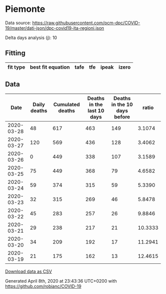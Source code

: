 # Piemonte

Data source: https://raw.githubusercontent.com/pcm-dpc/COVID-19/master/dati-json/dpc-covid19-ita-regioni.json

Delta days analysis (j): 10

## Fitting 
|fit type|best fit equation|tafe|tfe|ipeak|izero|
|-------|-----|--------|------|---|---|

## Data
|Date|Daily deaths|Cumulated deaths|Deaths in the last 10 days|Deaths in the 10 days before|ratio|
|----|----------|-----------|-------|--------------------|-----|
|2020-03-28|48|617|463|149|3.1074|
|2020-03-27|120|569|436|128|3.4062|
|2020-03-26|0|449|338|107|3.1589|
|2020-03-25|75|449|368|79|4.6582|
|2020-03-24|59|374|315|59|5.3390|
|2020-03-23|32|315|269|46|5.8478|
|2020-03-22|45|283|257|26|9.8846|
|2020-03-21|29|238|217|21|10.3333|
|2020-03-20|34|209|192|17|11.2941|
|2020-03-19|21|175|162|13|12.4615|

[Download data as CSV](COVID-19_piemonte_j10_2020-03-28.csv)

Generated April 8th, 2020 at 23:43:36 UTC+0200 with https://github.com/robianc/COVID-19
